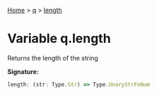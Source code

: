 [Home](../../../index.md) &gt; [q](../../q.md) &gt; [length](./length.md)

# Variable q.length

Returns the length of the string

<b>Signature:</b>

```typescript
length: (str: Type.Str) => Type.UnaryStrFnNum
```
